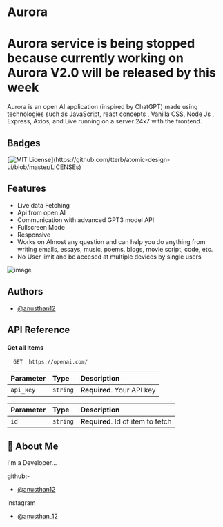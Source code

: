 # Aurora
# Aurora service is being stopped because currently working on Aurora V2.0 will be released by this week
Aurora is an open AI application (inspired by ChatGPT) made using technologies such as JavaScript, react concepts , Vanilla CSS, Node Js , Express, Axios, and Live running on a server 24x7 with the frontend.


## Badges
[![MIT License](https://img.shields.io/apm/l/atomic-design-ui.svg?)](https://github.com/tterb/atomic-design-ui/blob/master/LICENSEs)


## Features

- Live data Fetching
- Api from open AI
- Communication with advanced GPT3 model API
- Fullscreen Mode
- Responsive
- Works on Almost any question and can help you do anything from writing emails, essays, music, poems, blogs, movie script, code, etc.  
- No User limit and be accesed at multiple devices by single users



![image](https://user-images.githubusercontent.com/102304867/227912003-1c33f424-0c76-42cd-9f63-f5f7b3a0f8a8.png)




## Authors

- [@anusthan12](https://github.com/anusthan12)



## API Reference

#### Get all items

```http
  GET  https://openai.com/
```

| Parameter | Type     | Description                |
| :-------- | :------- | :------------------------- |
| `api_key` | `string` | **Required**. Your API key |



| Parameter | Type     | Description                       |
| :-------- | :------- | :-------------------------------- |
| `id`      | `string` | **Required**. Id of item to fetch |



## 🚀 About Me
I'm a Developer...

github:-
- [@anusthan12](https://github.com/anusthan12)

instagram
-  [@anusthan_12](https://www.instagram.com/anusthan_12/)

